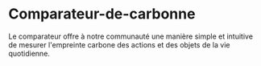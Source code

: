 # Comparateur-de-carbonne
Le comparateur offre à notre communauté une manière simple et intuitive de mesurer l'empreinte carbone des actions et des objets de la vie quotidienne.
